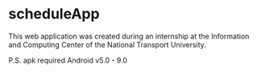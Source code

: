 # scheduleApp

This web application was created during an internship at the Information and Computing Center of the National Transport University.

P.S. apk required Android v5.0 - 9.0
